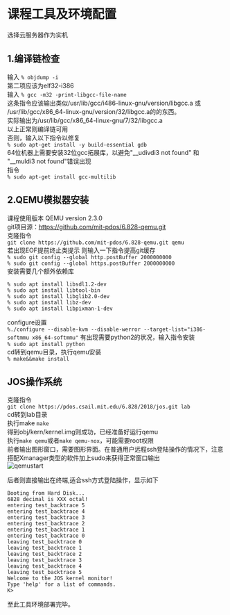 # 课程工具及环境配置
选择云服务器作为实机
## 1.编译链检查

输入
` % objdump -i `  
第二项应该为elf32-i386  
输入
`% gcc -m32 -print-libgcc-file-name`  
这条指令应该输出类似/usr/lib/gcc/i486-linux-gnu/version/libgcc.a 或 /usr/lib/gcc/x86_64-linux-gnu/version/32/libgcc.a的的东西。  
实际输出为/usr/lib/gcc/x86_64-linux-gnu/7/32/libgcc.a  
以上正常则编译链可用  
否则，输入以下指令以修复  
`% sudo apt-get install -y build-essential gdb`  
64位机器上需要安装32位gcc拓展库，以避免"__udivdi3 not found" 和 "__muldi3 not found"错误出现  
指令  
`% sudo apt-get install gcc-multilib`  
## 2.QEMU模拟器安装  

课程使用版本 QEMU version 2.3.0  
git项目源：https://github.com/mit-pdos/6.828-qemu.git  
克隆指令  
`git clone https://github.com/mit-pdos/6.828-qemu.git qemu`  
若出现EOF提前终止类提示 则输入一下指令提高git缓存  
`% sudo git config --global http.postBuffer 2000000000`   
`% sudo git config --global https.postBuffer 2000000000`  
安装需要几个额外依赖库  
```
% sudo apt install libsdl1.2-dev
% sudo apt install libtool-bin
% sudo apt install libglib2.0-dev
% sudo apt install libz-dev
% sudo apt install libpixman-1-dev
```  
configure设置  
`%./configure --disable-kvm --disable-werror --target-list="i386-softmmu x86_64-softmmu"`
有出现需要python2的状况，输入指令安装  
`% sudo apt install python`  
cd转到qemu目录，执行qemu安装  
`% make&&make install`  
## JOS操作系统  

克隆指令  
`git clone https://pdos.csail.mit.edu/6.828/2018/jos.git lab`  
cd转到lab目录  
执行make
`make`  
得到obj/kern/kernel.img则成功，已经准备好运行qemu  
执行`make qemu`或者`make qemu-nox`，可能需要root权限    
前者输出图形窗口，需要图形界面。在普通用户远程ssh登陆操作的情况下，注意搭配Xmanager类型的软件加上sudo来获得正常窗口输出    
![qemustart](https://user-images.githubusercontent.com/75117698/113529666-9806ad80-95f6-11eb-9842-fe2061327209.png)

后者则直接输出在终端,适合ssh方式登陆操作，显示如下  
```
Booting from Hard Disk...
6828 decimal is XXX octal!
entering test_backtrace 5
entering test_backtrace 4
entering test_backtrace 3
entering test_backtrace 2
entering test_backtrace 1
entering test_backtrace 0
leaving test_backtrace 0
leaving test_backtrace 1
leaving test_backtrace 2
leaving test_backtrace 3
leaving test_backtrace 4
leaving test_backtrace 5
Welcome to the JOS kernel monitor!
Type 'help' for a list of commands.
K>
```  
至此工具环境部署完毕。
